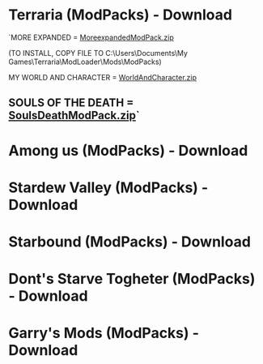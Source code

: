 # Terraria (ModPacks) - Download

`MORE EXPANDED = [MoreexpandedModPack.zip](https://github.com/RedMoDsPro/Terraria-ModPack/files/8184359/MoreexpandedModPack.zip)

(TO INSTALL, COPY FILE TO C:\Users\Documents\My Games\Terraria\ModLoader\Mods\ModPacks)

MY WORLD AND CHARACTER = [WorldAndCharacter.zip](https://github.com/RedMoDsPro/ModPacks/files/8187792/WorldAndCharacter.zip)


SOULS OF THE DEATH = [SoulsDeathModPack.zip](https://github.com/RedMoDsPro/Terraria-ModPack/files/8184363/SoulsDeathModPack.zip)`
-------------------------------------------------------------------------------------------------------------------------------------------------------------------------

# Among us (ModPacks) - Download 

# Stardew Valley (ModPacks) - Download

# Starbound (ModPacks) - Download 

# Dont's Starve Togheter (ModPacks) - Download

# Garry's Mods (ModPacks) - Download
